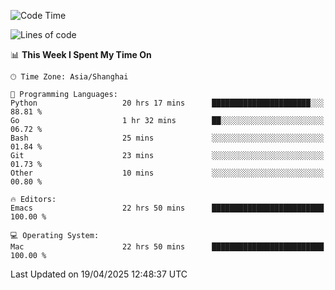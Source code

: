<!--START_SECTION:waka-->
![Code Time](http://img.shields.io/badge/Code%20Time-2%2C652%20hrs%201%20min-blue)

![Lines of code](https://img.shields.io/badge/From%20Hello%20World%20I%27ve%20Written-335.3%20thousand%20lines%20of%20code-blue)

📊 **This Week I Spent My Time On** 

```text
🕑︎ Time Zone: Asia/Shanghai

💬 Programming Languages: 
Python                   20 hrs 17 mins      ██████████████████████░░░   88.81 % 
Go                       1 hr 32 mins        ██░░░░░░░░░░░░░░░░░░░░░░░   06.72 % 
Bash                     25 mins             ░░░░░░░░░░░░░░░░░░░░░░░░░   01.84 % 
Git                      23 mins             ░░░░░░░░░░░░░░░░░░░░░░░░░   01.73 % 
Other                    10 mins             ░░░░░░░░░░░░░░░░░░░░░░░░░   00.80 % 

🔥 Editors: 
Emacs                    22 hrs 50 mins      █████████████████████████   100.00 % 

💻 Operating System: 
Mac                      22 hrs 50 mins      █████████████████████████   100.00 % 
```


 Last Updated on 19/04/2025 12:48:37 UTC
<!--END_SECTION:waka-->

